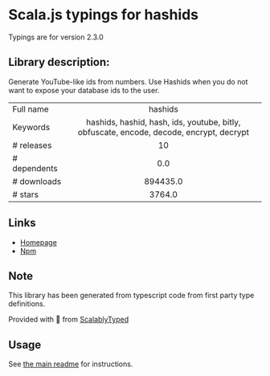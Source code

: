 
# Scala.js typings for hashids

Typings are for version 2.3.0

## Library description:
Generate YouTube-like ids from numbers. Use Hashids when you do not want to expose your database ids to the user.

|                    |                 |
| ------------------ | :-------------: |
| Full name          | hashids |
| Keywords           | hashids, hashid, hash, ids, youtube, bitly, obfuscate, encode, decode, encrypt, decrypt |
| # releases         | 10 |
| # dependents       | 0.0 |
| # downloads        | 894435.0 |
| # stars            | 3764.0 |

## Links
- [Homepage](http://hashids.org/javascript)
- [Npm](https://www.npmjs.com/package/hashids)
    


## Note
This library has been generated from typescript code from first party type definitions.

Provided with :purple_heart: from [ScalablyTyped](https://github.com/oyvindberg/ScalablyTyped)

## Usage
See [the main readme](../../readme.md) for instructions.



